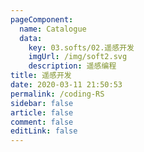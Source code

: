 ```yaml
---
pageComponent: 
  name: Catalogue
  data: 
    key: 03.softs/02.遥感开发
    imgUrl: /img/soft2.svg
    description: 遥感编程
title: 遥感开发
date: 2020-03-11 21:50:53
permalink: /coding-RS
sidebar: false
article: false
comment: false
editLink: false
---
```

